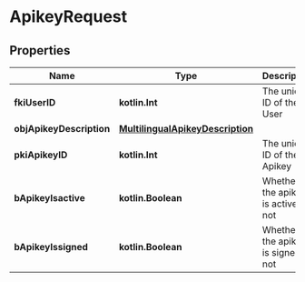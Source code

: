 
# ApikeyRequest

## Properties
| Name | Type | Description | Notes |
| ------------ | ------------- | ------------- | ------------- |
| **fkiUserID** | **kotlin.Int** | The unique ID of the User |  |
| **objApikeyDescription** | [**MultilingualApikeyDescription**](MultilingualApikeyDescription.md) |  |  |
| **pkiApikeyID** | **kotlin.Int** | The unique ID of the Apikey |  [optional] |
| **bApikeyIsactive** | **kotlin.Boolean** | Whether the apikey is active or not |  [optional] |
| **bApikeyIssigned** | **kotlin.Boolean** | Whether the apikey is signed or not |  [optional] |



